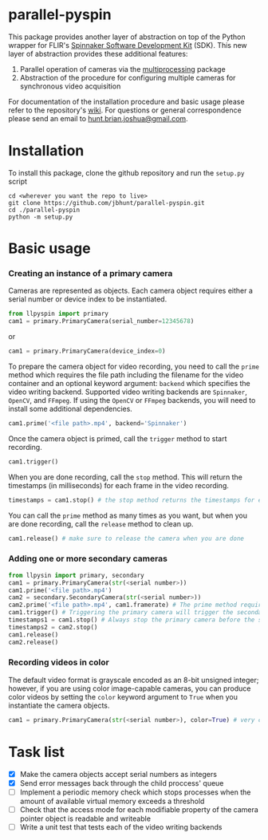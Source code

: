 # parallel-pyspin #
This package provides another layer of abstraction on top of the Python wrapper for FLIR's [Spinnaker Software Development Kit](https://www.flir.com/products/spinnaker-sdk/) (SDK). This new layer of abstraction provides these additional features:

1. Parallel operation of cameras via the [multiprocessing](https://docs.python.org/2/library/multiprocessing.html) package
2. Abstraction of the procedure for configuring multiple cameras for synchronous video acquisition

For documentation of the installation procedure and basic usage please refer to the repository's [wiki](https://github.com/jbhunt/parallel-pyspin/wiki). For questions or general correspondence please send an email to hunt.brian.joshua@gmail.com.

# Installation #
To install this package, clone the github repository and run the `setup.py` script
```
cd <wherever you want the repo to live>
git clone https://github.com/jbhunt/parallel-pyspin.git
cd ./parallel-pyspin
python -m setup.py
```

# Basic usage #
### Creating an instance of a primary camera ###
Cameras are represented as objects. Each camera object requires either a serial number or device index to be instantiated.
```Python
from llpyspin import primary
cam1 = primary.PrimaryCamera(serial_number=12345678)
```
or
```Python
cam1 = primary.PrimaryCamera(device_index=0)
```
To prepare the camera object for video recording, you need to call the `prime` method which requires the file path including the filename for the video container and an optional keyword argument: `backend` which specifies the video writing backend. Supported video writing backends are `Spinnaker`, `OpenCV`, and `FFmpeg`. If using the `OpenCV` or `FFmpeg` backends, you will need to install some additional dependencies.
```Python
cam1.prime('<file path>.mp4', backend='Spinnaker')
```
Once the camera object is primed, call the `trigger` method to start recording.
```Python
cam1.trigger()
```
When you are done recording, call the `stop` method. This will return the timestamps (in milliseconds) for each frame in the video recording.
```Python
timestamps = cam1.stop() # the stop method returns the timestamps for each frame (in milliseconds)
```
You can call the `prime` method as many times as you want, but when you are done recording, call the `release` method to clean up.
```Python
cam1.release() # make sure to release the camera when you are done
```

### Adding one or more secondary cameras ###
```Python
from llpysin import primary, secondary
cam1 = primary.PrimaryCamera(str(<serial number>))
cam1.prime('<file path>.mp4')
cam2 = secondary.SecondaryCamera(str(<serial number>))
cam2.prime('<file path>.mp4', cam1.framerate) # The prime method requires the framerate of the primary camera as an argument
cam1.trigger() # Triggering the primary camera will trigger the secondary camera
timestamps1 = cam1.stop() # Always stop the primary camera before the secondary camera
timestamps2 = cam2.stop()
cam1.release()
cam2.release()
```

### Recording videos in color ###
The default video format is grayscale encoded as an 8-bit unsigned integer; however, if you are using color image-capable cameras, you can produce color videos by setting the `color` keyword argument to `True` when you instantiate the camera objects.
```Python
cam1 = primary.PrimaryCamera(str(<serial number>), color=True) # very colorful, much wow
```

# Task list #
- [X] Make the camera objects accept serial numbers as integers
- [X] Send error messages back through the child proccess' queue
- [ ] Implement a periodic memory check which stops processes when the amount of available virtual memory exceeds a threshold
- [ ] Check that the access mode for each modifiable property of the camera pointer object is readable and writeable
- [ ] Write a unit test that tests each of the video writing backends
